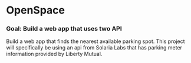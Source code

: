 # OpenSpace
### Goal: Build a web app that uses two API
Build a web app that finds the nearest available parking spot. This project will specifically be using an api from Solaria Labs that has parking meter information provided by Liberty Mutual.
